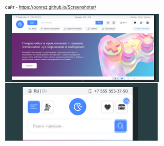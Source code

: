 сайт - https://ponrez.github.io/Screenshoter/



![декстоп](https://github.com/Ponrez/for-test-photo/blob/main/%D0%B4%D0%B5%D0%BA%D1%81%D1%82%D0%BE%D0%BF.png)
![мобил](https://github.com/Ponrez/for-test-photo/blob/main/%D0%BC%D0%BE%D0%B1%D0%B8%D0%BB.png)
